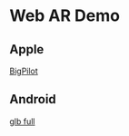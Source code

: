 <script type="module"
  src="https://unpkg.com/@google/model-viewer@0.3.1/dist/model-viewer.js">
</script>

# Web AR Demo

## Apple

[BigPilot](./BigPilot.usdz)

## Android

[glb full](intent://akqaber.github.io/iwc-ar/gltf/BigPilot.glb#Intent;scheme=https;package=com.google.android.googlequicksearchbox;action=android.intent.action.VIEW;S.browser_fallback_url=https://developers.google.com/ar;end;)
